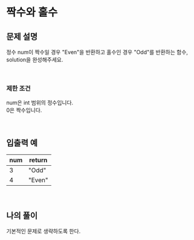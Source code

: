 # 짝수와 홀수

## 문제 설명
정수 num이 짝수일 경우 "Even"을 반환하고 홀수인 경우 "Odd"를 반환하는 함수, solution을 완성해주세요.

<br>

### 제한 조건
num은 int 범위의 정수입니다.<br>
0은 짝수입니다.

<br>

## 입출력 예
| num | return |
|-----|--------|
| 3   | "Odd"  |
| 4   | "Even" |

<br>

## 나의 풀이
기본적인 문제로 생략하도록 한다.